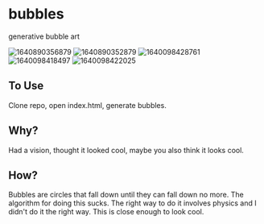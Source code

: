 # bubbles
generative bubble art

![1640890356879](https://user-images.githubusercontent.com/1160599/147780276-dfcb3fea-6fc5-4a22-a05c-61d6104884c1.png)
![1640890352879](https://user-images.githubusercontent.com/1160599/147780290-a17372ff-6046-4c8c-a545-3f98621dca81.png)
![1640098428761](https://user-images.githubusercontent.com/1160599/146950184-79d4ad2c-e2d8-4d01-b88c-6f3ff156e4c0.png)
![1640098418497](https://user-images.githubusercontent.com/1160599/146950189-3e264904-0e29-44ee-b9be-4d71d6b2edfb.png)
![1640098422025](https://user-images.githubusercontent.com/1160599/146950197-2cfdae6c-a88c-4114-afb9-f1fbd943821e.png)

## To Use
Clone repo, open index.html, generate bubbles.

## Why?
Had a vision, thought it looked cool, maybe you also think it looks cool.

## How?
Bubbles are circles that fall down until they can fall down no more. The algorithm for doing this sucks. The right way to do it involves physics and I didn't do it the right way. This is close enough to look cool.
